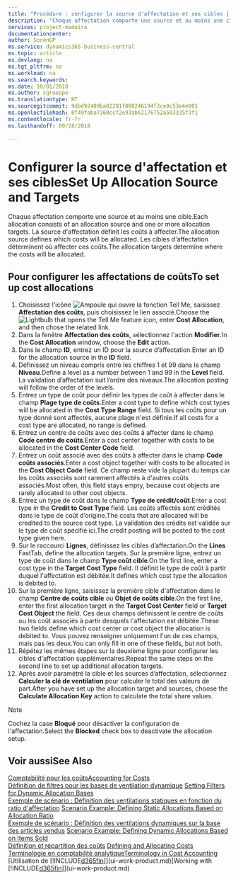```yaml
---
title: "Procédure : configurer la source d'affectation et ses cibles | Microsoft Docs"
description: "Chaque affectation comporte une source et au moins une cible. La source d'affectation définit les coûts à affecter. Les cibles d'affectation déterminent où affecter ces coûts."
services: project-madeira
documentationcenter: 
author: SorenGP
ms.service: dynamics365-business-central
ms.topic: article
ms.devlang: na
ms.tgt_pltfrm: na
ms.workload: na
ms.search.keywords: 
ms.date: 10/01/2018
ms.author: sgroespe
ms.translationtype: HT
ms.sourcegitcommit: 9dbd92409ba02281f008246194f3ce0c53e4e001
ms.openlocfilehash: 0f49faba7360ccf2e93ab62176752a503335f3f1
ms.contentlocale: fr-fr
ms.lasthandoff: 09/28/2018

---
```

# <a name="set-up-allocation-source-and-targets"></a><span data-ttu-id="d3e30-105">Configurer la source d'affectation et ses cibles</span><span class="sxs-lookup"><span data-stu-id="d3e30-105">Set Up Allocation Source and Targets</span></span>
<span data-ttu-id="d3e30-106">Chaque affectation comporte une source et au moins une cible.</span><span class="sxs-lookup"><span data-stu-id="d3e30-106">Each allocation consists of an allocation source and one or more allocation targets.</span></span> <span data-ttu-id="d3e30-107">La source d'affectation définit les coûts à affecter.</span><span class="sxs-lookup"><span data-stu-id="d3e30-107">The allocation source defines which costs will be allocated.</span></span> <span data-ttu-id="d3e30-108">Les cibles d'affectation déterminent où affecter ces coûts.</span><span class="sxs-lookup"><span data-stu-id="d3e30-108">The allocation targets determine where the costs will be allocated.</span></span>  

## <a name="to-set-up-cost-allocations"></a><span data-ttu-id="d3e30-109">Pour configurer les affectations de coûts</span><span class="sxs-lookup"><span data-stu-id="d3e30-109">To set up cost allocations</span></span>  
1.  <span data-ttu-id="d3e30-110">Choisissez l'icône ![Ampoule qui ouvre la fonction Tell Me](media/ui-search/search_small.png "Dites-moi ce que vous voulez faire"), saisissez **Affectation des coûts**, puis choisissez le lien associé.</span><span class="sxs-lookup"><span data-stu-id="d3e30-110">Choose the ![Lightbulb that opens the Tell Me feature](media/ui-search/search_small.png "Tell me what you want to do") icon, enter **Cost Allocation**, and then chose the related link.</span></span>  
2.  <span data-ttu-id="d3e30-111">Dans la fenêtre **Affectation des coûts**, sélectionnez l'action **Modifier**.</span><span class="sxs-lookup"><span data-stu-id="d3e30-111">In the **Cost Allocation** window, choose the **Edit** action.</span></span>  
3.  <span data-ttu-id="d3e30-112">Dans le champ **ID**, entrez un ID pour la source d’affectation.</span><span class="sxs-lookup"><span data-stu-id="d3e30-112">Enter an ID for the allocation source in the **ID** field.</span></span>  
4.  <span data-ttu-id="d3e30-113">Définissez un niveau compris entre les chiffres 1 et 99 dans le champ **Niveau**.</span><span class="sxs-lookup"><span data-stu-id="d3e30-113">Define a level as a number between 1 and 99 in the **Level** field.</span></span> <span data-ttu-id="d3e30-114">La validation d’affectation suit l’ordre des niveaux.</span><span class="sxs-lookup"><span data-stu-id="d3e30-114">The allocation posting will follow the order of the levels.</span></span>  
5.  <span data-ttu-id="d3e30-115">Entrez un type de coût pour définir les types de coût à affecter dans le champ **Plage type de coûts**.</span><span class="sxs-lookup"><span data-stu-id="d3e30-115">Enter a cost type to define which cost types will be allocated in the **Cost Type Range** field.</span></span> <span data-ttu-id="d3e30-116">Si tous les coûts pour un type donné sont affectés, aucune plage n'est définie.</span><span class="sxs-lookup"><span data-stu-id="d3e30-116">If all costs for a cost type are allocated, no range is defined.</span></span>  
6.  <span data-ttu-id="d3e30-117">Entrez un centre de coûts avec des coûts à affecter dans le champ **Code centre de coûts**.</span><span class="sxs-lookup"><span data-stu-id="d3e30-117">Enter a cost center together with costs to be allocated in the **Cost Center Code** field.</span></span>  
7.  <span data-ttu-id="d3e30-118">Entrez un coût associé avec des coûts à affecter dans le champ **Code coûts associés**.</span><span class="sxs-lookup"><span data-stu-id="d3e30-118">Enter a cost object together with costs to be allocated in the **Cost Object Code** field.</span></span> <span data-ttu-id="d3e30-119">Ce champ reste vide la plupart du temps car les coûts associés sont rarement affectés à d'autres coûts associés.</span><span class="sxs-lookup"><span data-stu-id="d3e30-119">Most often, this field stays empty, because cost objects are rarely allocated to other cost objects.</span></span>  
8.  <span data-ttu-id="d3e30-120">Entrez un type de coût dans le champ **Type de crédit/coût**.</span><span class="sxs-lookup"><span data-stu-id="d3e30-120">Enter a cost type in the **Credit to Cost Type** field.</span></span> <span data-ttu-id="d3e30-121">Les coûts affectés sont crédités dans le type de coût d’origine.</span><span class="sxs-lookup"><span data-stu-id="d3e30-121">The costs that are allocated will be credited to the source cost type.</span></span> <span data-ttu-id="d3e30-122">La validation des crédits est validée sur le type de coût spécifié ici.</span><span class="sxs-lookup"><span data-stu-id="d3e30-122">The credit posting will be posted to the cost type given here.</span></span>  
9. <span data-ttu-id="d3e30-123">Sur le raccourci **Lignes**, définissez les cibles d’affectation.</span><span class="sxs-lookup"><span data-stu-id="d3e30-123">On the **Lines** FastTab, define the allocation targets.</span></span> <span data-ttu-id="d3e30-124">Sur la première ligne, entrez un type de coût dans le champ **Type coût cible**.</span><span class="sxs-lookup"><span data-stu-id="d3e30-124">On the first line, enter a cost type in the **Target Cost Type** field.</span></span> <span data-ttu-id="d3e30-125">Il définit le type de coût à partir duquel l'affectation est débitée.</span><span class="sxs-lookup"><span data-stu-id="d3e30-125">It defines which cost type the allocation is debited to.</span></span>  
10. <span data-ttu-id="d3e30-126">Sur la première ligne, saisissez la première cible d'affectation dans le champ **Centre de coûts cible** ou **Objet de coûts cible**.</span><span class="sxs-lookup"><span data-stu-id="d3e30-126">On the first line, enter the first allocation target in the **Target Cost Center** field or **Target Cost Object** the field.</span></span> <span data-ttu-id="d3e30-127">Ces deux champs définissent le centre de coûts ou les coût associés à partir desquels l'affectation est débitée.</span><span class="sxs-lookup"><span data-stu-id="d3e30-127">These two fields define which cost center or cost object the allocation is debited to.</span></span> <span data-ttu-id="d3e30-128">Vous pouvez renseigner uniquement l'un de ces champs, mais pas les deux.</span><span class="sxs-lookup"><span data-stu-id="d3e30-128">You can only fill in one of these fields, but not both.</span></span>  
11. <span data-ttu-id="d3e30-129">Répétez les mêmes étapes sur la deuxième ligne pour configurer les cibles d'affectation supplémentaires.</span><span class="sxs-lookup"><span data-stu-id="d3e30-129">Repeat the same steps on the second line to set up additional allocation targets.</span></span>  
12. <span data-ttu-id="d3e30-130">Après avoir paramétré la cible et les sources d’affectation, sélectionnez **Calculer la clé de ventilation** pour calculer le total des valeurs de part.</span><span class="sxs-lookup"><span data-stu-id="d3e30-130">After you have set up the allocation target and sources, choose the **Calculate Allocation Key** action to calculate the total share values.</span></span>  

> [!NOTE]  
>  <span data-ttu-id="d3e30-131">Cochez la case **Bloqué** pour désactiver la configuration de l'affectation.</span><span class="sxs-lookup"><span data-stu-id="d3e30-131">Select the **Blocked** check box to deactivate the allocation setup.</span></span>  

## <a name="see-also"></a><span data-ttu-id="d3e30-132">Voir aussi</span><span class="sxs-lookup"><span data-stu-id="d3e30-132">See Also</span></span>  
[<span data-ttu-id="d3e30-133">Comptabilité pour les coûts</span><span class="sxs-lookup"><span data-stu-id="d3e30-133">Accounting for Costs</span></span>](finance-manage-cost-accounting.md)  
 <span data-ttu-id="d3e30-134">[Définition de filtres pour les bases de ventilation dynamique](finance-setting-filters-for-dynamic-allocation-bases.md) </span><span class="sxs-lookup"><span data-stu-id="d3e30-134">[Setting Filters for Dynamic Allocation Bases](finance-setting-filters-for-dynamic-allocation-bases.md) </span></span>  
 <span data-ttu-id="d3e30-135">[Exemple de scénario : Définition des ventilations statiques en fonction du ratio d'affectation](finance-scenario-example-defining-static-allocations-based-on-allocation-ratio.md) </span><span class="sxs-lookup"><span data-stu-id="d3e30-135">[Scenario Example: Defining Static Allocations Based on Allocation Ratio](finance-scenario-example-defining-static-allocations-based-on-allocation-ratio.md) </span></span>  
 <span data-ttu-id="d3e30-136">[Exemple de scénario : Définition des ventilations dynamiques sur la base des articles vendus](finance-scenario-example-defining-dynamic-allocations-based-on-items-sold.md) </span><span class="sxs-lookup"><span data-stu-id="d3e30-136">[Scenario Example: Defining Dynamic Allocations Based on Items Sold](finance-scenario-example-defining-dynamic-allocations-based-on-items-sold.md) </span></span>  
 <span data-ttu-id="d3e30-137">[Définition et répartition des coûts](finance-define-and-allocate-costs.md) </span><span class="sxs-lookup"><span data-stu-id="d3e30-137">[Defining and Allocating Costs](finance-define-and-allocate-costs.md) </span></span>  
 [<span data-ttu-id="d3e30-138">Terminologie en comptabilité analytique</span><span class="sxs-lookup"><span data-stu-id="d3e30-138">Terminology in Cost Accounting</span></span>](finance-terminology-in-cost-accounting.md)  
 <span data-ttu-id="d3e30-139">[Utilisation de [!INCLUDE[d365fin](includes/d365fin_md.md)]](ui-work-product.md)</span><span class="sxs-lookup"><span data-stu-id="d3e30-139">[Working with [!INCLUDE[d365fin](includes/d365fin_md.md)]](ui-work-product.md)</span></span>

